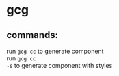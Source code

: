 # gcg

<h2> commands:</h2>

run <code>gcg cc</code> to generate component <br/>
run <code>gcg cc -s</code> to generate component with styles
